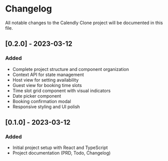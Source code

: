 # Changelog

All notable changes to the Calendly Clone project will be documented in this file.

## [0.2.0] - 2023-03-12

### Added
- Complete project structure and component organization
- Context API for state management
- Host view for setting availability
- Guest view for booking time slots
- Time slot grid component with visual indicators
- Date picker component
- Booking confirmation modal
- Responsive styling and UI polish

## [0.1.0] - 2023-03-12

### Added
- Initial project setup with React and TypeScript
- Project documentation (PRD, Todo, Changelog) 